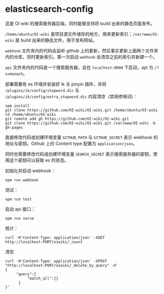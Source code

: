 # elasticsearch-config

这是 OI wiki 的搜索服务器后端，同时能够支持将 build 出来的静态页面发布。

`/home/ubuntu/OI-wiki` 是项目源文件储存的地方，用来更新索引；`/var/www/OI-wiki` 是 build 出来的静态文件，用于发布网站。

`webhook` 文件夹内的代码会监听 github 上的更新，然后事实更新上面两个文件夹内的仓库，同时更新索引。第一次启动 `webhook` 会清空之前的索引并新建一个。

`api` 文件夹内的代码是一个搜索服务器，会在 `localhost:8000` 下启动，api 为 `/?s=manach`。

部署需要有 es 环境并安装好 ik 与 pinyin 插件，并将 `/plugins/ik/config/stopword.dic` 与 `/plugins/ik/config/extra_stopword.dic` 内容清空（禁用停用词）：

```
npm install
git clone https://github.com/OI-wiki/OI-wiki.git /home/ubuntu/OI-wiki
cd /home/ubuntu/OI-wiki
git remote add gh https://github.com/OI-wiki/OI-wiki.git
git clone https://github.com/OI-wiki/OI-wiki.git /var/www/OI-wiki -b gh-pages
```

直接修改代码或创建环境变量 `GITHUB_PATH` 与 `GITHUB_SECRET` 表示 webhook 的地址与密钥。Github 上的 Content type 配置为 `application/json`。

同时也需要修改代码或创建环境变量 `SEARCH_SECRET` 表示搜索服务器的密钥，使用这个密钥可以获取 es 的状态。

初始化并启动 webhook：

```
npm run webhook
```

测试：

```
npm run test
```

启动 api 接口：

```
npm run serve
```

统计：

```
curl -H'Content-Type: application/json' -XGET http://localhost:PORT/oiwiki/_count
```

清空

```
curl -H'Content-Type: application/json' -XPOST "http://localhost:PORT/oiwiki/_delete_by_query" -d'
{
     "query":{
          "match_all":{}
      }
}'

```

